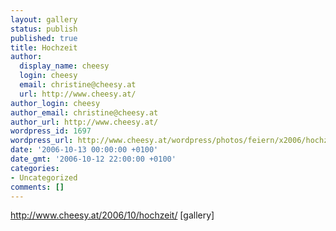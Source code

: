 ```yaml
---
layout: gallery
status: publish
published: true
title: Hochzeit
author:
  display_name: cheesy
  login: cheesy
  email: christine@cheesy.at
  url: http://www.cheesy.at/
author_login: cheesy
author_email: christine@cheesy.at
author_url: http://www.cheesy.at/
wordpress_id: 1697
wordpress_url: http://www.cheesy.at/wordpress/photos/feiern/x2006/hochzeit/
date: '2006-10-13 00:00:00 +0100'
date_gmt: '2006-10-12 22:00:00 +0100'
categories:
- Uncategorized
comments: []
---
```

http://www.cheesy.at/2006/10/hochzeit/
[gallery]<!--:-->
